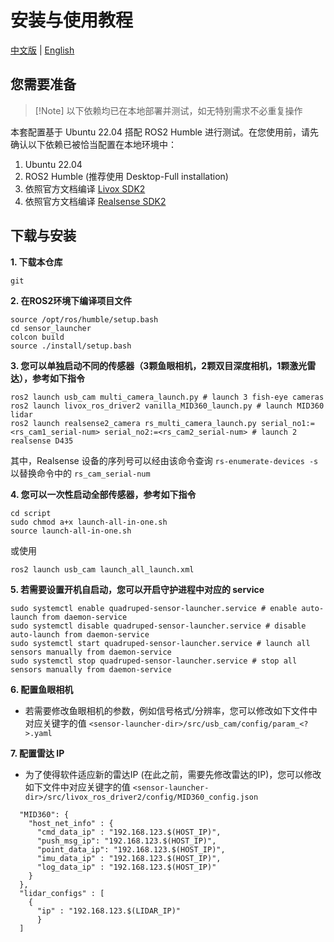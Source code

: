 # 安装与使用教程
[中文版](./README-CN.md) | [English](./README.md)

## 您需要准备
> [!Note] 以下依赖均已在本地部署并测试，如无特别需求不必重复操作

本套配置基于 Ubuntu 22.04 搭配 ROS2 Humble 进行测试。在您使用前，请先确认以下依赖已被恰当配置在本地环境中：
1. Ubuntu 22.04
2. ROS2 Humble (推荐使用 Desktop-Full installation)
3. 依照官方文档编译 [Livox SDK2](https://github.com/Livox-SDK/Livox-SDK2/blob/master/README.md) 
4. 依照官方文档编译 [Realsense SDK2](https://dev.intelrealsense.com/docs/compiling-librealsense-for-linux-ubuntu-guide)

## 下载与安装
**1. 下载本仓库**
``` shell
git 
```

**2. 在ROS2环境下编译项目文件**
```
source /opt/ros/humble/setup.bash
cd sensor_launcher
colcon build
source ./install/setup.bash
```

**3. 您可以单独启动不同的传感器（3颗鱼眼相机，2颗双目深度相机，1颗激光雷达），参考如下指令**
``` shell
ros2 launch usb_cam multi_camera_launch.py # launch 3 fish-eye cameras
ros2 launch livox_ros_driver2 vanilla_MID360_launch.py # launch MID360 lidar
ros2 launch realsense2_camera rs_multi_camera_launch.py serial_no1:=<rs_cam1_serial-num> serial_no2:=<rs_cam2_serial-num> # launch 2 realsense D435
```
其中，Realsense 设备的序列号可以经由该命令查询 `rs-enumerate-devices -s` 以替换命令中的 `rs_cam_serial-num`

**4. 您可以一次性启动全部传感器，参考如下指令**
``` shell
cd script
sudo chmod a+x launch-all-in-one.sh
source launch-all-in-one.sh
```
或使用
``` shell
ros2 launch usb_cam launch_all_launch.xml
```

**5. 若需要设置开机自启动，您可以开启守护进程中对应的 service**
``` shell
sudo systemctl enable quadruped-sensor-launcher.service # enable auto-launch from daemon-service
sudo systemctl disable quadruped-sensor-launcher.service # disable auto-launch from daemon-service
sudo systemctl start quadruped-sensor-launcher.service # launch all sensors manually from daemon-service
sudo systemctl stop quadruped-sensor-launcher.service # stop all sensors manually from daemon-service
```

**6. 配置鱼眼相机**
- 若需要修改鱼眼相机的参数，例如信号格式/分辨率，您可以修改如下文件中对应关键字的值 `<sensor-launcher-dir>/src/usb_cam/config/param_<?>.yaml`

**7. 配置雷达 IP**
- 为了使得软件适应新的雷达IP (在此之前，需要先修改雷达的IP)，您可以修改如下文件中对应关键字的值 `<sensor-launcher-dir>/src/livox_ros_driver2/config/MID360_config.json`
```
  "MID360": {
    "host_net_info" : {
      "cmd_data_ip" : "192.168.123.$(HOST_IP)",
      "push_msg_ip": "192.168.123.$(HOST_IP)",
      "point_data_ip": "192.168.123.$(HOST_IP)",
      "imu_data_ip" : "192.168.123.$(HOST_IP)",
      "log_data_ip" : "192.168.123.$(HOST_IP)"
    }
  },
  "lidar_configs" : [
    {
      "ip" : "192.168.123.$(LIDAR_IP)"
      }
  ]
```
